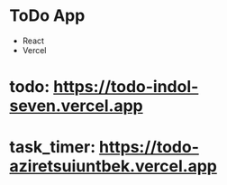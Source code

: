 # ToDo App #
+ React
+ Vercel

# todo: https://todo-indol-seven.vercel.app #
# task_timer: https://todo-aziretsuiuntbek.vercel.app #
